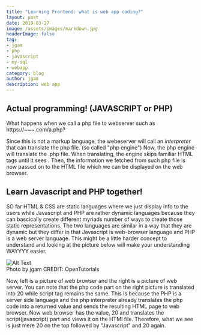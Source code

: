 ```yaml
---
title: "Learning Frontend: what is web app coding?"
layout: post
date: 2019-03-27
image: /assets/images/markdown.jpg
headerImage: false
tag:
- jgam
- php
- javascript
- my-sql
- webapp
category: blog
author: jgam
description: web app
---
```


## Actual programming! (JAVASCRIPT or PHP)

What happens when we call a php file to webserver such as https://~~~.com/a.php?

Since this is not a markup language, the webeserver will call an *interpreter* that can translate the php file. (so called "php engine") Now, the php engine will translate the .php file. When translating, the engine skips familiar HTML tags until it sees **<?php?>**. Then, the information we fetched from such php file is now passed on to the HTML file which we can be displayed on the web browser.

## Learn Javascript and PHP together!

SO far HTML & CSS are static languages where we just display info to the users while Javascript and PHP are rather dynamic languages because they can bascically create different myriads number of ways to create those static representations. The two languages are similar in a way that they are dynamic but they differ in that Javascript is web-browser language and PHP is a web server language. This might be a little harder concept to understand and looking at the picture below will make your understanding WAYYYY easier.

<div class="side-by-side">
    <div class="tocenter">
        <img class="image" src="{{ site.url }}/{{ site.frontend}}" alt="Alt Text">
        <figcaption class="caption">Photo by jgam CREDIT: OpenTutorials</figcaption>
    </div>
</div>

Now, left is a picture of web browser and the right is a picture of web server. You can note that the php code part on the right picture is translated into 20 while script tag remains the same. This is because the PHP is a server side language and the php interpreter already translates the php code into a returned value and sends the resulting HTML page to web browser. Now web browser has the value, 20 and translates the script(javascript) part and views it on the HTMl file. Therefore, what we see is just mere 20 on the top followed by "Javascript" and 20 again.